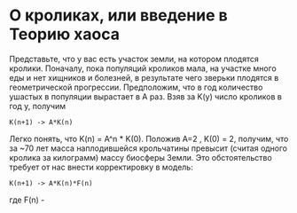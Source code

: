 # О кроликах, или введение в Теорию хаоса

Представьте, что у вас есть участок земли, на котором плодятся кролики. Поначалу, пока популяций кроликов мала, на участке много еды и нет хищников и болезней, в результате чего зверьки плодятся в геометрической прогрессии. Предположим, что в год количество ушастых в популяции вырастает в A раз. Взяв за K(y) число кроликов в год y, получим 

    K(n+1) -> A*K(n)

Легко понять, что K(n) = A^n * K(0). Положив А=2 , K(0) = 2, получим, что за ~70 лет масса наплодившейся крольчатины превысит (считая одного кролика за килограмм) массу биосферы Земли. Это обстоятельство требует от нас внести корректировку в модель:

    K(n+1) -> A*K(n)*F(n)

где F(n) - 
